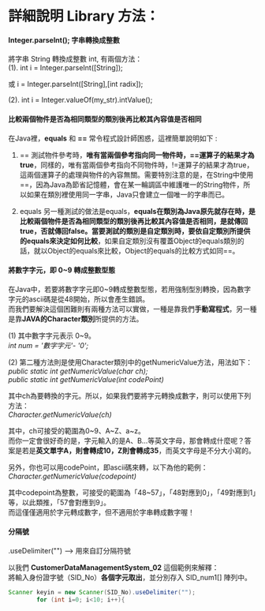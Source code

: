 
# 詳細說明 Library 方法：

#### Integer.parseInt(); 字串轉換成整數  
  
將字串 String 轉換成整數 int, 有兩個方法：  
(1). int i = Integer.parseInt([String]);  
  
或 i = Integer.parseInt([String],[int radix]);  
  
(2). int i = Integer.valueOf(my_str).intValue();  
  
  
#### 比較兩個物件是否為相同類型的類別後再比較其內容值是否相同  
  
在Java裡，**equals** 和 **==** 常令程式設計師困惑，這裡簡單說明如下 :  
1. ==
測試物件參考時，**唯有當兩個參考指向同一物件時，==運算子的結果才為true**，同樣的，唯有當兩個參考指向不同物件時，!=運算子的結果才為true，這兩個運算子的處理與物件的內容無關。需要特別注意的是，在String中使用==，因為Java為節省記憶體，會在某一輪調區中維護唯一的String物件，所以如果在類別裡使用同一字串，Java只會建立一個唯一的字串而已。
  
2. equals
另一種測試的做法是equals，**equals在類別為Java原先就存在時，是比較兩個物件是否為相同類型的類別後再比較其內容值是否相同，是就傳回true，否就傳回false。當要測試的類別是自定類別時，要依自定類別所提供的equals來決定如何比較**，如果自定類別沒有覆蓋Object的equals類別的話，就以Object的equals來比較，Object的equals的比較方式如同==。
  
  
#### 將數字字元，即 0~9 轉成整數型態  
  
在Java中，若要將數字字元即0~9轉成整數型態，若用強制型別轉換，因為數字字元的ascii碼是從48開始，所以會產生錯誤。  
而我們要解決這個困難則有兩種方法可以實做，一種是靠我們**手動寫程式**，另一種是靠**JAVA的Character類別**所提供的方法。  
  
(1) 其中數字字元表示 0~9。  
*int num = '數字字元'- '0';*
  
(2) 第二種方法則是使用Character類別中的getNumericValue方法，用法如下：  
*public static int getNumericValue(char ch);  
public static int getNumericValue(int codePoint)*
  
其中ch為要轉換的字元。所以，如果我們要將字元轉換成數字，則可以使用下列方法：  
*Character.getNumericValue(ch)*
  
其中，ch可接受的範圍為0~9、A~Z、a~z。  
而你一定會很好奇的是，字元輸入的是A、B…等英文字母，那會轉成什麼呢？答案是若是**英文單字A，則會轉成10，Z則會轉成35**，而英文字母是不分大小寫的。
  
另外，你也可以用codePoint，即ascii碼來轉，以下為他的範例：  
*Character.getNumericValue(codepoint)*
  
其中codepoint為整數，可接受的範圍為「48~57」，「48對應到0」，「49對應到1」等，以此類推，「57會對應到9」。  
而這僅僅適用於字元轉成數字，但不適用於字串轉成數字喔！  
  
  
#### 分隔號
  
.useDelimiter("") --> 用來自訂分隔符號  
  
以我們 **CustomerDataManagementSystem_02** 這個範例來解釋：  
將輸入身份證字號（SID_No）**各個字元取出**，並分別存入 SID_num1[] 陣列中。  
  
```java
Scanner keyin = new Scanner(SID_No).useDelimiter("");
        for (int i=0; i<10; i++){                       
```

